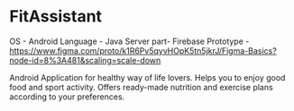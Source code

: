 # FitAssistant

OS - Android
Language - Java
Server part- Firebase
Prototype -https://www.figma.com/proto/k1R6Pv5qyvHOpK5tn5jkrJ/Figma-Basics?node-id=8%3A481&scaling=scale-down

Android Application for healthy way of life lovers.
Helps you to enjoy good food and sport activity. 
Offers ready-made nutrition and exercise plans according to your preferences. 


